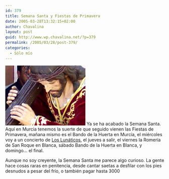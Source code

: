 ```yaml
---
id: 379
title: Semana Santa y Fiestas de Primavera
date: 2005-03-28T13:32:15+02:00
author: Chavalina
layout: post
guid: http://www.wp.chavalina.net/?p=379
permalink: /2005/03/28/post-379/
categories:
  - Sólo mío
---
```

<img class="imgizqda" src="/imagenes/fotos/jesus.jpg" alt="Jesús" /> Ya se ha acabado la Semana Santa. Aquí en Murcia tenemos la suerte de que seguido vienen las Fiestas de Primavera, mañana mismo es el Bando de la Huerta en Murcia, el miércoles voy a un concierto de <a href="http://www.los-lunaticos.com/" target="_blank">Los Lunáticos</a>, el jueves a salir, el viernes la Romería de San Roque en Blanca, sábado Bando de la Huerta en Blanca, y domingo… el final.

Aunque no soy creyente, la Semana Santa me parece algo curioso. La gente hace cosas raras en penitencia, desde cantar saetas a desfilar con los pies desnudos a pesar del frío, o también pagar hasta 3000